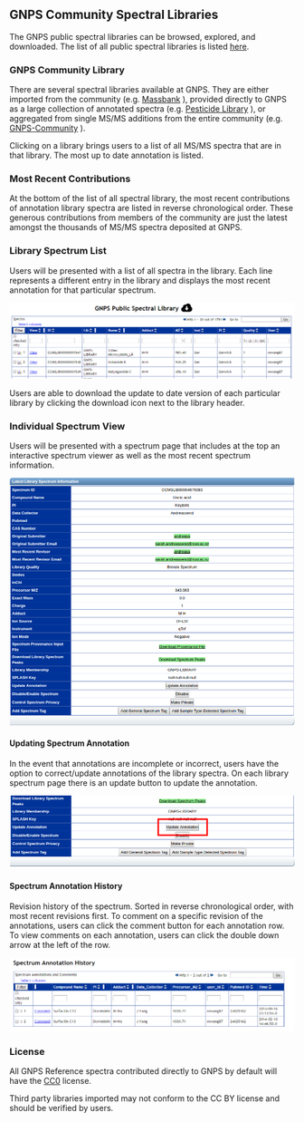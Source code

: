 ## GNPS Community Spectral Libraries

The GNPS public spectral libraries can be browsed, explored, and downloaded. The list of all public spectral libraries is listed [here](https://gnps.ucsd.edu/ProteoSAFe/libraries.jsp).

### GNPS Community Library

There are several spectral libraries available at GNPS. They are either imported from the community (e.g. [Massbank](https://gnps.ucsd.edu/ProteoSAFe/gnpslibrary.jsp?library=MASSBANK) ), provided directly to GNPS as a large collection of annotated spectra (e.g. [Pesticide Library](https://gnps.ucsd.edu/ProteoSAFe/gnpslibrary.jsp?library=GNPS-COLLECTIONS-PESTICIDES-POSITIVE) ), or aggregated from single MS/MS additions from the entire community (e.g. [GNPS-Community](https://gnps.ucsd.edu/ProteoSAFe/gnpslibrary.jsp?library=GNPS-LIBRARY) ).

Clicking on a library brings users to a list of all MS/MS spectra that are in that library. The most up to date annotation is listed.

### Most Recent Contributions

At the bottom of the list of all spectral library, the most recent contributions of annotation library spectra are listed in reverse chronological order. These generous contributions from members of the community are just the latest amongst the thousands of MS/MS spectra deposited at GNPS.

### Library Spectrum List

Users will be presented with a list of all spectra in the library. Each line represents a different entry in the library and displays the most recent annotation for that particular spectrum.

![img](img/libraries/spectrum_list.png)

Users are able to download the update to date version of each particular library by clicking the download icon next to the library header.

### Individual Spectrum View

Users will be presented with a spectrum page that includes at the top an interactive spectrum viewer as well as the most recent spectrum information.

![img](img/libraries/spectrum_information.png)

#### Updating Spectrum Annotation

In the event that annotations are incomplete or incorrect, users have the option to correct/update annotations of the library spectra. On each library spectrum page there is an update button to update the annotation.

![img](img/libraries/update_annotation.png)

#### Spectrum Annotation History

Revision history of the spectrum. Sorted in reverse chronological order, with most recent revisions first. To comment on a specific revision of the annotations, users can click the comment button for each annotation row. To view comments on each annotation, users can click the double down arrow at the left of the row.

![img](img/libraries/annotation_history.png)

### License

All GNPS Reference spectra contributed directly to GNPS by default will have the [CC0](https://creativecommons.org/publicdomain/zero/1.0/) license.

Third party libraries imported may not conform to the CC BY license and should be verified by users. 
